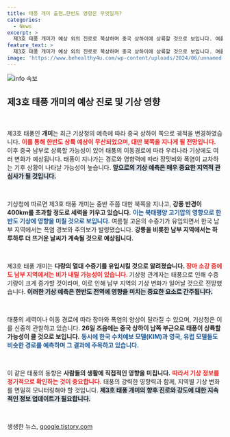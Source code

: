 ```yaml
---
title: 태풍 개미 출현…한반도 영향은 무엇일까?
categories:
  - News
excerpt: >
  제3호 태풍 개미가 예상 외의 진로로 북상하며 중국 상하이에 상륙할 것으로 보입니다. 여름 더위와 소나기가 예고된 가운데, 태풍의 영향이 남부 지역에 폭염과 비를 동시에 몰고 올지 주목됩니다!
feature_text: >
  제3호 태풍 개미가 예상 외의 진로로 북상하며 중국 상하이에 상륙할 것으로 보입니다. 여름 더위와 소나기가 예고된 가운데, 태풍의 영향이 남부 지역에 폭염과 비를 동시에 몰고 올지 주목됩니다!
image: 'https://www.behealthy4u.com/wp-content/uploads/2024/06/unnamed-file.png'
---
```


<p><img src="https://www.behealthy4u.com/wp-content/uploads/2024/06/unnamed-file.png" alt="info 속보" /></p>

<h2 data-ke-size="size26">제3호 태풍 개미의 예상 진로 및 기상 영향</h2>

<p data-ke-size="size16">&nbsp;</p>

<p>제3호 태풍인 <b>개미</b>는 최근 기상청의 예측에 따라 중국 상하이 쪽으로 궤적을 변경하였습니다. <b><span style="color: #ee2323;">이를 통해 한반도 상륙 예상이 무산되었으며, 대만 북쪽을 지나게 될 전망입니다.</span></b> 이후 중국 남부로 상륙할 가능성이 있어 태풍의 이동경로에 따라 우리나라 기상에도 여러 변화가 예상됩니다. 태풍이 지나가는 경로와 영향력에 따라 장맛비와 폭염이 교차하는 기후 상황이 나타날 가능성이 높습니다. <b><span style="background-color: #21538527;">앞으로의 기상 예측은 매우 중요한 지역적 관심사가 될 것입니다.</span></b>  </p>

<p data-ke-size="size16">&nbsp;</p>

<p>기상청에 따르면 제3호 태풍 개미는 중반 주쯤 대만 북쪽을 지나고, <b>강풍 반경이 400km를 초과할 정도로 세력을 키우고 있습니다.</b> <b><span style="color: #1a5490;">이는 북태평양 고기압의 영향으로 한반도 기상에 영향을 미칠 것으로 보입니다.</span></b> 여름철 고온의 수증기가 유입되면서 한국 남부 지역에서는 폭염 경보와 주의보가 발령됐습니다. <b>강릉을 비롯한 남부 지역에서는 하루하루 더 뜨거운 날씨가 계속될 것으로 예상됩니다.</b>  </p>

<p data-ke-size="size16">&nbsp;</p>

<p>제3호 태풍 개미는 <b>다량의 열대 수증기를 유입시킬 것으로 알려졌습니다. </b> <b><span style="color: #ee2323;">장마 소강 중에도 남부 지역에서는 비가 내릴 가능성이 있습니다. </span></b> 기상청 관계자는 태풍으로 인해 수증기량이 크게 증가할 것이라며, 이로 인해 남부 지역의 기상 변화가 일어날 것으로 전망했습니다. <b><span style="background-color: #21538527;">이러한 기상 예측은 한반도 전역에 영향을 미치는 중요한 요소로 간주됩니다.</span></b>  </p>

<p data-ke-size="size16">&nbsp;</p>

<p>태풍의 세력이나 이동 경로에 따라 장마와 폭염의 양상이 달라질 수 있으며, 기상청은 이를 신중히 관찰하고 있습니다. <b>26일 즈음에는 중국 상하이 남쪽 부근으로 태풍이 상륙할 가능성이 클 것으로 보입니다.</b> <b><span style="color: #1a5490;">동시에 한국 수치예보 모델(KIM)과 영국, 유럽 모델들도 비슷한 경로를 예측하며 그 결과에 주목하고 있습니다.</span></b>  </p>

<p data-ke-size="size16">&nbsp;</p>

<p>이 같은 태풍의 동향은 <b>사람들의 생활에 직접적인 영향을 미칩니다.</b> <b><span style="color: #ee2323;">따라서 기상 정보를 정기적으로 확인하는 것이 중요합니다.</span></b> 태풍의 강력한 영향력과 함께, 지역별 기상 변화를 면밀히 모니터링해야 할 것입니다. <b><span style="background-color: #21538527;">제3호 태풍 개미의 향후 진로와 강도에 대한 지속적인 정보 업데이트가 필요합니다.</span></b>  </p>

<p data-ke-size="size16">&nbsp;</p>
생생한 뉴스, <a href="https://qoogle.tistory.com" rel="dofollow">qoogle.tistory.com</a>



